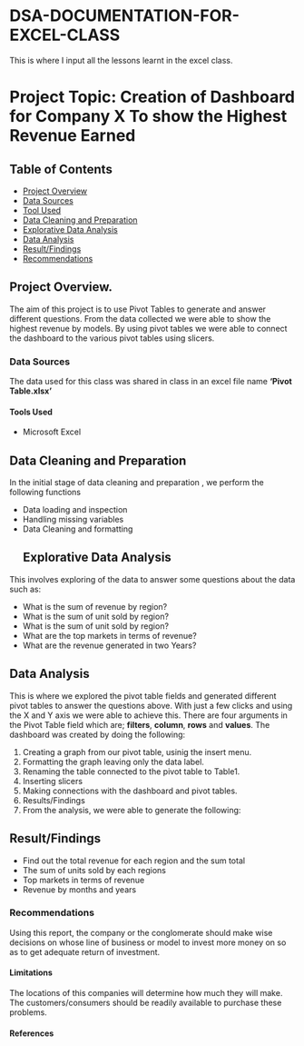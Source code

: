 # DSA-DOCUMENTATION-FOR-EXCEL-CLASS
This is where I input all the lessons learnt in the excel class.
# Project Topic:  Creation of Dashboard for Company X To show the Highest Revenue Earned

## Table of Contents
- [Project Overview](#Project-Overview)
- [Data Sources](#Data-Sources)
- [Tool Used](#Tool-Used)
- [Data Cleaning and Preparation](#Data-Cleaning-and-Preparation)
- [Explorative Data Analysis](#Explorative-Data-Analysis)
- [Data Analysis](#Data-Analysis)
- [Result/Findings](Results/Findings)
- [Recommendations](Recommendations)
## Project Overview.
The aim of this project is to use Pivot Tables to generate and answer different questions. From the data collected we were able to show the highest revenue by models. By using pivot tables we were able to connect the dashboard to the various pivot tables using slicers.

### Data Sources
 The data used for this class was shared in class in an excel file name **‘Pivot Table.xlsx’**

#### Tools Used
- Microsoft Excel

## Data Cleaning and Preparation
In the initial stage of data cleaning and preparation , we perform the following functions

- Data loading and inspection
- Handling missing variables
- Data Cleaning and formatting
  ## Explorative Data Analysis
 This involves exploring of the data to answer some questions about the data such as:

- What is the sum of revenue by region?
- What is the sum of unit sold by region?
- What is the sum of unit sold by region?
- What are the top markets in terms of revenue?
- What are the revenue generated in two Years?

## Data Analysis
This is where we explored the pivot table fields and generated different pivot tables to answer the questions above. With just a few clicks and using the X and Y axis we were able to achieve this. There are four arguments in the Pivot Table field which are; **filters**, **column**, **rows** and **values**.
The dashboard was created by doing the following:
1. Creating a graph from our pivot table, usinig the insert menu.
2. Formatting the graph leaving only the data label.
3. Renaming the table connected to the pivot table to Table1.
4. Inserting slicers 
5. Making connections with the dashboard and pivot tables.
6. Results/Findings
7. From the analysis, we were able to generate the following:

## Result/Findings
- Find out the total revenue for each region and the sum total
- The sum of units sold by each regions
- Top markets in terms of revenue
- Revenue by months and years


### Recommendations

Using this report, the company or the conglomerate should make wise decisions on whose line of business or model to invest more money on so as to get adequate return of investment.

#### Limitations 
 The locations of this companies will determine how much they will make. The customers/consumers should be readily available to purchase these problems.

#### References
